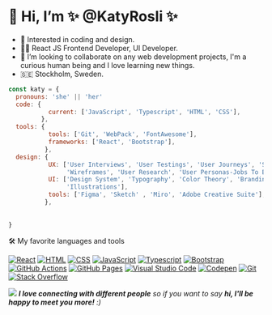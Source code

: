 <h1>👋 Hi, I’m  ✨ @KatyRosli ✨ </h1>
<ul>
  <li> 👀 Interested in coding and design. </li>
<li> 👩‍💻 React JS Frontend Developer, UI Developer. </li>
<li>💞️ I’m looking to collaborate on any web development projects, I'm a curious human being and I love learning new things.</li>
<li> 🇸🇪 Stockholm, Sweden. </li>
</ul>



```javascript
const katy = {
  pronouns: 'she' || 'her'
  code: {
           current: ['JavaScript', 'Typescript', 'HTML', 'CSS'],
         },
  tools: {
           tools: ['Git', 'WebPack', 'FontAwesome'],
           frameworks: ['React', 'Bootstrap'],
          },
  design: {
           UX: ['User Interviews', 'User Testings', 'User Journeys', 'Site Maps', 'A/B Testings', 
                'Wireframes', 'User Research', 'User Personas-Jobs To Be Done'],
           UI: ['Design System', 'Typography', 'Color Theory', 'Branding' , 'Prototyping', 
                'Illustrations'],
           tools: ['Figma', 'Sketch' , 'Miro', 'Adobe Creative Suite'],
          },
          
          
}
```



🛠️ My favorite languages and tools

<p>
    <a href="#"><img alt="React" src="https://img.shields.io/badge/React-20232a.svg?logo=react&logoColor=%2361DAFB"></a>
    <a href="#"><img alt="HTML" src="https://img.shields.io/badge/HTML-E34F26.svg?logo=html5&logoColor=white"></a>
    <a href="#"><img alt="CSS" src="https://img.shields.io/badge/CSS-1572B6.svg?logo=css3&logoColor=white"></a>
    <a href="#"><img alt="JavaScript" src="https://img.shields.io/badge/JavaScript-F7DF1E.svg?logo=javascript&logoColor=black"></a>
    <a href="#"><img alt="Typescript" src="https://img.shields.io/badge/Typescript-3178C6.svg?logo=TypeScript&logoColor=white"></a>
    <a href="#"><img alt="Bootstrap" src="https://img.shields.io/badge/Bootstrap-7952B3.svg?logo=bootstrap&logoColor=white"></a>
    <a href="#"><img alt="GitHub Actions" src="https://img.shields.io/badge/GitHub%20Actions-2671E5.svg?logo=github%20actions&logoColor=white"></a>
    <a href="#"><img alt="GitHub Pages" src="https://img.shields.io/badge/GitHub%20Pages-327FC7.svg?logo=github&logoColor=white"></a>
    <a href="#"><img alt="Visual Studio Code" src="https://img.shields.io/badge/Visual%20Studio%20Code-0078d7.svg?logo=visual-studio-code&logoColor=white"></a>
    <a href="#"><img alt="Codepen" src="https://img.shields.io/badge/Codepen-000000.svg?logo=codepen&logoColor=white"></a>
    <a href="#"><img alt="Git" src="https://img.shields.io/badge/Git-F05033.svg?logo=git&logoColor=white"></a>
    <a href="#"><img alt="Stack Overflow" src="https://img.shields.io/badge/-Stack%20Overflow-FE7A16?logo=stack-overflow&logoColor=white"></a>
</p>



<img src="https://media.giphy.com/media/tphDF37cX68Qz97x0S/giphy.gif"> 
<em><b>I love connecting with different people</b> so if you want to say <b>hi, I'll be happy to meet you more!</b> :)</em>
